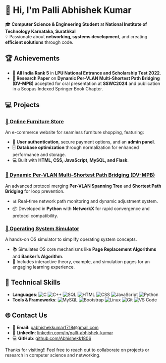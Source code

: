 # 👋 Hi, I'm Palli Abhishek Kumar

🎓 **Computer Science & Engineering Student** at **National Institute of Technology Karnataka, Surathkal**  
💡 Passionate about **networking, systems development**, and creating **efficient solutions** through code.

## 🏆 Achievements

- 🥇 **All India Rank 5** in **LPU National Entrance and Scholarship Test 2022**.
- 📜 **Research Paper** on **Dynamic Per-VLAN Multi-Shortest Path Bridging (DV-MPB)** accepted for oral presentation at **SSWC2024** and publication in a Scopus Indexed Springer Book Chapter.

## 💻 Projects

### [🛒 Online Furniture Store](https://github.com/Nagabhushanam2005/YourFurnitureStore)
An e-commerce website for seamless furniture shopping, featuring:
- 🔐 **User authentication**, secure payment options, and an **admin panel**.
- 🗄️ **Database optimization** through normalization for enhanced performance and storage.
- 💻 Built with **HTML, CSS, JavaScript, MySQL, and Flask**.

### [📶 Dynamic Per-VLAN Multi-Shortest Path Bridging (DV-MPB)](https://github.com/Abhishekk1806/Dynamic-Per-VLAN-Multi-Shortest-Path-Bridging)
An advanced protocol merging **Per-VLAN Spanning Tree** and **Shortest Path Bridging** for loop prevention.
- 📊 Real-time network path monitoring and dynamic adjustment system.
- 📦 Developed in **Python** with **NetworkX** for rapid convergence and protocol compatibility.

### [💾 Operating System Simulator](https://github.com/ddpigeon/os-simulator)
A hands-on OS simulator to simplify operating system concepts.
- 📚 Simulates OS core mechanisms like **Page Replacement Algorithms** and **Banker’s Algorithm**.
- 🎨 Includes interactive theory, example, and simulation pages for an engaging learning experience.

## 🔧 Technical Skills

- **Languages**: ![C](https://img.shields.io/badge/-C-blue) ![C++](https://img.shields.io/badge/-C++-00599C) ![SQL](https://img.shields.io/badge/-SQL-lightgrey) ![HTML](https://img.shields.io/badge/-HTML-E34F26) ![CSS](https://img.shields.io/badge/-CSS-1572B6) ![JavaScript](https://img.shields.io/badge/-JavaScript-F7DF1E) ![Python](https://img.shields.io/badge/-Python-3776AB)
- **Tools & Frameworks**: ![MySQL](https://img.shields.io/badge/-MySQL-4479A1) ![Bootstrap](https://img.shields.io/badge/-Bootstrap-563D7C) ![Linux](https://img.shields.io/badge/-Linux-FCC624) ![Git](https://img.shields.io/badge/-Git-F05032) ![VS Code](https://img.shields.io/badge/-VS%20Code-007ACC)

## 🌐 Contact Us

- 📧 **Email**: [pabhishekkumar1718@gmail.com](mailto:pabhishekkumar1718@gmail.com)
- 🔗 **LinkedIn**: [linkedin.com/in/palli-abhishek-kumar](https://linkedin.com/in/palli-abhishek-kumar)
- 💻 **GitHub**: [github.com/Abhishekk1806](https://github.com/Abhishekk1806)

Thanks for visiting!! Feel free to reach out to collaborate on projects or research in computer science and networking.
